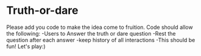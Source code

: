 # Truth-or-dare
Please add you code to make the idea come to fruition.
Code should allow the following:
-Users to Answer the truth or dare question
-Rest the question after each answer
-keep history of all interactions
-This should be fun! Let's play:) 

